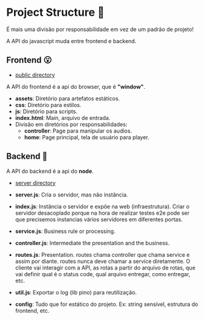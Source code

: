 # Project Structure 📑

É mais uma divisão por responsabilidade em vez de um padrão de projeto!

A API do javascript muda entre frontend e backend.

## Frontend 😮

- [public directory](./public/)

A API do frontend é a api do browser, que é **"window"**.

- **assets**: Diretório para artefatos estáticos.
- **css**: Diretório para estilos.
- **js**: Diretório para scripts.
- **index.html**: Main, arquivo de entrada.
- Divisão em diretórios por responsabilidades:
  - **controller**: Page para manipular os audios.
  - **home**: Page principal, tela de usuário para player.

## Backend 🧰

A API do backend é a api do **node**.

- [server directory](./server/)

- **server.js**: Cria o servidor, mas não instância.
- **index.js**: Instância o servidor e expõe na web (infraestrutura).
Criar o servidor desacoplado porque na hora de realizar testes e2e pode ser que precisemos instancias vários servidores em diferentes portas.
- **service.js**: Business rule or processing.
- **controller.js**: Intermediate the presentation and the business.
- **routes.js**: Presentation.
routes chama controller que chama service e assim por diante.
routes nunca deve chamar a service diretamente.
O cliente vai interagir com a API, as rotas a partir do arquivo de rotas, que vai definir qual é o status code, qual arquivo entregar, como entregar, etc.
- **util.js**: Exportar o log (lib pino) para reutilização.
- **config**: Tudo que for estático do projeto.
Ex: string sensível, estrutura do frontend, etc.
